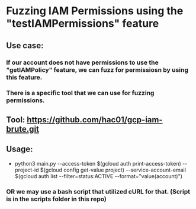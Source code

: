 # Fuzzing IAM Permissions using the "testIAMPermissions" feature

## Use case:

### If our account does not have permissions to use the "getIAMPolicy" feature, we can fuzz for permissiosn by using this feature.

### There is a specific tool that we can use for fuzzing permissions.

## Tool: https://github.com/hac01/gcp-iam-brute.git

## Usage:

 - python3 main.py --access-token $(gcloud auth print-access-token) --project-id $(gcloud config get-value project) --service-account-email $(gcloud auth list --filter=status:ACTIVE --format="value(account)")

### OR we may use a bash script that utilized cURL for that. (Script is in the scripts folder in this repo)
